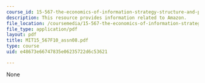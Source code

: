 ```yaml
---
course_id: 15-567-the-economics-of-information-strategy-structure-and-pricing-fall-2010
description: This resource provides information related to Amazon.
file_location: /coursemedia/15-567-the-economics-of-information-strategy-structure-and-pricing-fall-2010/e48673e66747835e06235722d6c53621_MIT15_567F10_assn08.pdf
file_type: application/pdf
layout: pdf
title: MIT15_567F10_assn08.pdf
type: course
uid: e48673e66747835e06235722d6c53621

---
```

None